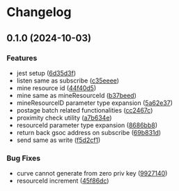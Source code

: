 # Changelog

## 0.1.0 (2024-10-03)


### Features

* jest setup ([6d35d3f](https://www.github.com/anythread/gsoc/commit/6d35d3f087352d0a82e8de0a2f24c85c9f2aca84))
* listen same as subscribe ([c35eeee](https://www.github.com/anythread/gsoc/commit/c35eeee4cb415b52647af0fe267514f55c6ca4a9))
* mine resource id ([44f40d5](https://www.github.com/anythread/gsoc/commit/44f40d5a7a07b0d0fe1541f3da7b3a69d58c5161))
* mine same as mineResourceId ([b37beed](https://www.github.com/anythread/gsoc/commit/b37beed613cfa87652e12f0a8b156e09372bb47d))
* mineResourceID parameter type expansion ([5a62e37](https://www.github.com/anythread/gsoc/commit/5a62e37c71d8311680689e9d3ca2da6dc7e98507))
* postage batch related functionalities ([cc2467c](https://www.github.com/anythread/gsoc/commit/cc2467c20a1adcc85813c8279b67d7858e9567b7))
* proximity check utility ([a7b634e](https://www.github.com/anythread/gsoc/commit/a7b634ec68b5fb7eb0f1910ee10e2ce87b25a621))
* resourceId parameter type expansion ([8686bb8](https://www.github.com/anythread/gsoc/commit/8686bb86160d254490abb6e38f2e444e69b357a9))
* return back gsoc address on subscribe ([69b831d](https://www.github.com/anythread/gsoc/commit/69b831d4bacc95813ad3f5bb398dbe31fdd0e770))
* send same as write ([f5d2cf1](https://www.github.com/anythread/gsoc/commit/f5d2cf1dbad02131ae89d3e837b457faba4b71e0))


### Bug Fixes

* curve cannot generate from zero priv key ([9927140](https://www.github.com/anythread/gsoc/commit/9927140f4215545561c2a17cd1fb6a31c3c354e5))
* resourceId increment ([45f86dc](https://www.github.com/anythread/gsoc/commit/45f86dc724d596b9ff6d4d86577e071132a8bc01))
